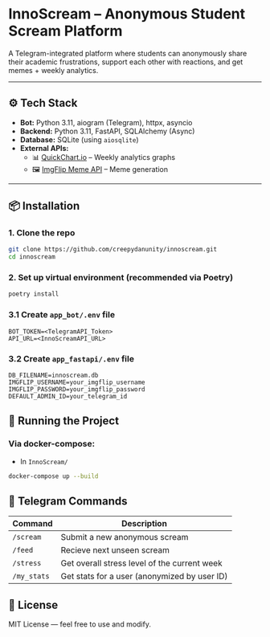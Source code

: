 # InnoScream – Anonymous Student Scream Platform

A Telegram-integrated platform where students can anonymously share their academic frustrations, support each other with reactions, and get memes + weekly analytics.

---

## ⚙️ Tech Stack

- **Bot:** Python 3.11, aiogram (Telegram), httpx, asyncio
- **Backend:** Python 3.11, FastAPI, SQLAlchemy (Async)
- **Database:** SQLite (using `aiosqlite`)
- **External APIs:**  
  - 📊 [QuickChart.io](https://quickchart.io/) – Weekly analytics graphs  
  - 🖼️ [ImgFlip Meme API](https://imgflip.com/api) – Meme generation

---

## 📦 Installation

### 1. Clone the repo

```bash
git clone https://github.com/creepydanunity/innoscream.git
cd innoscream
```

### 2. Set up virtual environment (recommended via Poetry)

```bash
poetry install
```

### 3.1 Create `app_bot/.env` file
```env
BOT_TOKEN=<TelegramAPI_Token>
API_URL=<InnoScreamAPI_URL>
```

### 3.2 Create `app_fastapi/.env` file
```env
DB_FILENAME=innoscream.db
IMGFLIP_USERNAME=your_imgflip_username
IMGFLIP_PASSWORD=your_imgflip_password
DEFAULT_ADMIN_ID=your_telegram_id
```

## 🚀 Running the Project
### Via docker-compose:
- In `InnoScream/`
```bash
docker-compose up --build
```

## 📡 Telegram Commands

| Command                     | Description                                      |
|-----------------------------|--------------------------------------------------|
| `/scream`                   | Submit a new anonymous scream                    |
| `/feed`                     | Recieve next unseen scream                       |
| `/stress`                   | Get overall stress level of the current week     |
| `/my_stats`                 | Get stats for a user (anonymized by user ID)     |

## 📜 License

MIT License — feel free to use and modify.